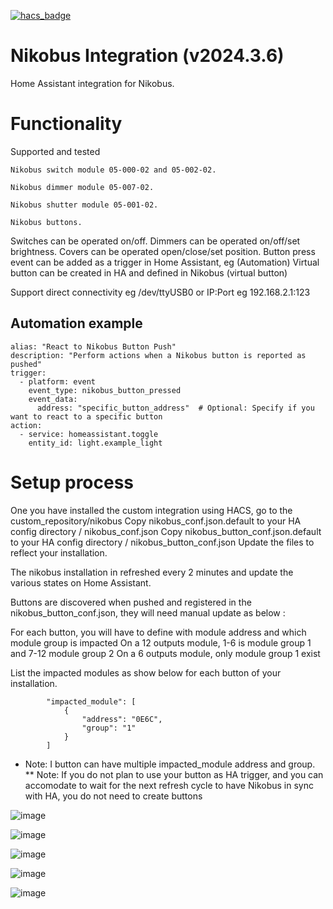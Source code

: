 [![hacs_badge](https://img.shields.io/badge/HACS-Default-orange.svg?style=for-the-badge)](https://github.com/custom-components/hacs)

# Nikobus Integration (v2024.3.6)

Home Assistant integration for Nikobus.

# Functionality

Supported and tested

	Nikobus switch module 05-000-02 and 05-002-02.
 
	Nikobus dimmer module 05-007-02.
 
	Nikobus shutter module 05-001-02.
 
	Nikobus buttons.

Switches can be operated on/off.
Dimmers can be operated on/off/set brightness.
Covers can be operated open/close/set position.
Button press event can be added as a trigger in Home Assistant, eg (Automation)
Virtual button can be created in HA and defined in Nikobus (virtual button)

Support direct connectivity eg /dev/ttyUSB0 or IP:Port eg 192.168.2.1:123

## Automation example 

```
alias: "React to Nikobus Button Push"
description: "Perform actions when a Nikobus button is reported as pushed"
trigger:
  - platform: event
    event_type: nikobus_button_pressed
    event_data:
      address: "specific_button_address"  # Optional: Specify if you want to react to a specific button
action:
  - service: homeassistant.toggle
    entity_id: light.example_light
```

# Setup process 

One you have installed the custom integration using HACS, go to the custom_repository/nikobus
Copy nikobus_conf.json.default to your HA config directory / nikobus_conf.json
Copy nikobus_button_conf.json.default to your HA config directory / nikobus_button_conf.json
Update the files to reflect your installation.

The nikobus installation in refreshed every 2 minutes and update the various states on Home Assistant.

Buttons are discovered when pushed and registered in the nikobus_button_conf.json, they will need manual update as below :

For each button, you will have to define with module address and which module group is impacted
	On a 12 outputs module, 1-6 is module group 1 and 7-12 module group 2
	On a 6 outputs module, only module group 1 exist

List the impacted modules as show below for each button of your installation.

            "impacted_module": [
                {
                    "address": "0E6C",
                    "group": "1"
                }
            ]

* Note: I button can have multiple impacted_module address and group.
** Note: If you do not plan to use your button as HA trigger, and you can accomodate to wait for the next refresh cycle to have Nikobus in sync with HA, you do not need to create buttons


![image](https://github.com/fdebrus/Nikobus-HA/assets/33791533/d0e82ca4-9a75-4a15-b471-a747b3abda1f)

![image](https://github.com/fdebrus/Nikobus-HA/assets/33791533/ec3e56de-5b9e-404a-b97f-341c4c96331a)

![image](https://github.com/fdebrus/Nikobus-HA/assets/33791533/4c0eb84a-0187-418a-aa9e-24650214998b)

![image](https://github.com/fdebrus/Nikobus-HA/assets/33791533/6d154d91-ac59-4f44-b3c4-e7714005d15e)

![image](https://github.com/fdebrus/Nikobus-HA/assets/33791533/a5cbb377-9274-42e6-bee7-abe58c62ca82)


